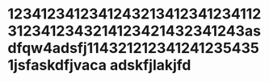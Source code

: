 12341234123412432134123412341123123412343214123421432341243asdfqw4adsfj1143212123412412354351jsfaskdfjvaca
adskfjlakjfd
=====
